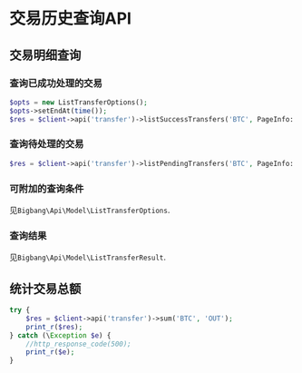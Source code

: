 # 交易历史查询API

## 交易明细查询

### 查询已成功处理的交易

```php
$opts = new ListTransferOptions();
$opts->setEndAt(time());
$res = $client->api('transfer')->listSuccessTransfers('BTC', PageInfo::of(10, 1), $opts);
```

### 查询待处理的交易

```php
$res = $client->api('transfer')->listPendingTransfers('BTC', PageInfo::of(10, 1));
```

### 可附加的查询条件

见`Bigbang\Api\Model\ListTransferOptions`.

### 查询结果

见`Bigbang\Api\Model\ListTransferResult`.

## 统计交易总额

```php
try {
    $res = $client->api('transfer')->sum('BTC', 'OUT');
    print_r($res);
} catch (\Exception $e) {
    //http_response_code(500);
    print_r($e);
}
```